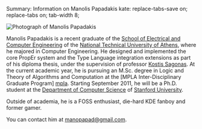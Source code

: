 Summary: Information on Manolis Papadakis
kate: replace-tabs-save on; replace-tabs on; tab-width 8;

![Photograph of Manolis Papadakis](/images/manolis.jpg "Manolis Papadakis")

Manolis Papadakis is a recent graduate of the [School of Electrical and Computer
Engineering][ece-ntua] of the [National Technical University of Athens][ntua],
where he majored in Computer Engineering. He designed and implemented the core
PropEr system and the Type Language integration extensions as part of his
diploma thesis, under the supervision of professor [Kostis Sagonas][kostis]. At
the current academic year, he is pursuing an M.Sc. degree in Logic and Theory of
Algorithms and Computation at the [MPLA Inter-Disciplinary Graduate Program]
[mpla]. Starting September 2011, he will be a Ph.D. student at the [Department
of Computer Science][cs-sf] of [Stanford University][sf].

Outside of academia, he is a FOSS enthusiast, die-hard KDE fanboy and former
gamer.

You can contact him at <manopapad@gmail.com>.

[ece-ntua]: http://www.ece.ntua.gr/
[ntua]: http://www.ntua.gr/
[kostis]: Kostis_Sagonas.html
[mpla]: http://mpla.math.uoa.gr/
[cs-sf]: http://cs.stanford.edu/
[sf]: http://www.stanford.edu/
